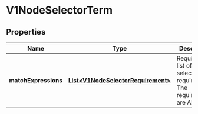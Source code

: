 
# V1NodeSelectorTerm

## Properties
Name | Type | Description | Notes
------------ | ------------- | ------------- | -------------
**matchExpressions** | [**List&lt;V1NodeSelectorRequirement&gt;**](V1NodeSelectorRequirement.md) | Required. A list of node selector requirements. The requirements are ANDed. | 



